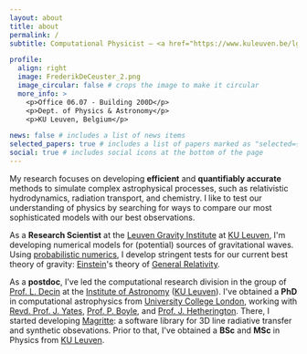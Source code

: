 ```yaml
---
layout: about
title: about
permalink: /
subtitle: Computational Physicist – <a href="https://www.kuleuven.be/lgi">Leuven Gravity Institute, KU Leuven</a>

profile:
  align: right
  image: FrederikDeCeuster_2.png
  image_circular: false # crops the image to make it circular
  more_info: >
    <p>Office 06.07 - Building 200D</p>
    <p>Dept. of Physics & Astronomy</p>
    <p>KU Leuven, Belgium</p>

news: false # includes a list of news items
selected_papers: true # includes a list of papers marked as "selected={true}"
social: true # includes social icons at the bottom of the page
---
```


My research focuses on developing <strong>efficient</strong> and <strong>quantifiably accurate</strong>  methods to simulate complex astrophysical processes, such as relativistic hydrodynamics, radiation transport, and chemistry.
I like to test our understanding of physics by searching for ways to compare our most sophisticated models with our best observations.

As a <strong>Research Scientist</strong> at the [Leuven Gravity Institute](https://www.kuleuven.be/lgi) at [KU Leuven](https://www.kuleuven.be/kuleuven/), I'm developing numerical models for (potential) sources of gravitational waves.
Using [probabilistic numerics](https://en.wikipedia.org/wiki/Probabilistic_numerics), I develop stringent tests for our current best theory of gravity: [Einstein](https://en.wikipedia.org/wiki/Albert_Einstein)'s theory of [General Relativity](https://en.wikipedia.org/wiki/General_relativity).

As a <strong>postdoc</strong>, I've led the computational research division in the group of [Prof. L. Decin](https://fys.kuleuven.be/ster/staff/senior-staff/leen-decin) at the [Institute of Astronomy](https://fys.kuleuven.be/ster) ([KU Leuven](https://www.kuleuven.be/kuleuven/)).
I've obtained a <strong>PhD</strong> in computational astrophysics from [University College London](https://www.ucl.ac.uk/), working with [Revd. Prof. J. Yates](https://www.ucl.ac.uk/physics-astronomy/people/dr-jeremy-yates), [Prof. P. Boyle](https://www2.ph.ed.ac.uk/~paboyle/), and [Prof. J. Hetherington](https://profiles.ucl.ac.uk/6295-james-hetherington). There, I started developing [Magritte](/projects/magritte/): a software library for 3D line radiative transfer and synthetic obsevations.
Prior to that, I've obtained a <strong>BSc</strong> and <strong>MSc</strong> in Physics from [KU Leuven](https://www.kuleuven.be/kuleuven/).